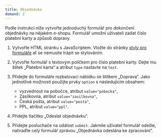 ```yaml
---
title: Objednávka
demand: 2
---
```


Podle instrukcí níže vytvořte jednoduchý formulář pro dokončení objednávky na nějakém e-shopu. Formulář umožní uživateli zadat číslo platební karty a způsob dopravy.

1. Vytvořte HTML stránku s JavaScriptem. Vložte do stránky [styly pro formuláře](https://raw.githubusercontent.com/Czechitas-podklady-WEB/formulare/master/style.css) ať se nemusíte trápit se stylováním.
1. Vytvořte formulář s textovým políčkem pro číslo platební karty. Dejte mu štítek „Platební karta“ a atribut `type` nastavte na `text`.
1. Přidejte do formuláře rozbalovací nabídku se štítkem „Doprava“. Jako jednotlivé možnosti použijte prvky `option` s následujícím obsahem:

   - vyzvednout na pobočce, atribut `value="pobocka"`,
   - Zásilkovna, atribut `value="zasilkovna"`,
   - Česká pošta, atribut `value="posta"`,
   - PPL, atribut `value="ppl"`.

1. Přidejte tlačítko „Odeslat objednávku“.
1. Přidejte posluchače na událost `submit`. Jakmile uživatel formulář odešle, nahraďte celý formulář zprávou „Objednávka odeslána ke zpracování“.
